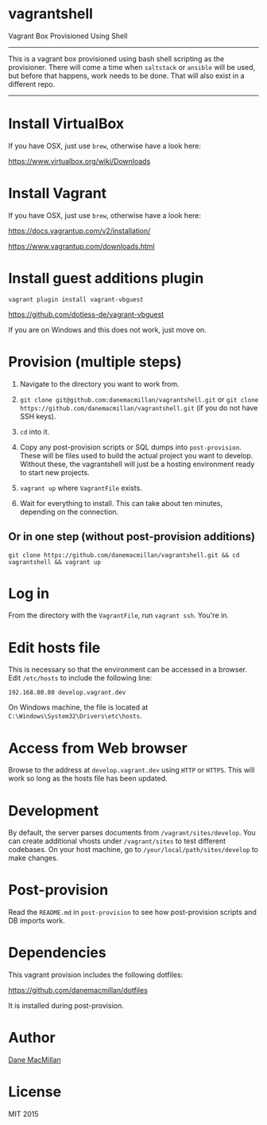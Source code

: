 vagrantshell
============

Vagrant Box Provisioned Using Shell

---

This is a vagrant box provisioned using bash shell scripting as the provisioner.
There will come a time when `saltstack` or `ansible` will be used, but before that happens, work
needs to be done. That will also exist in a different repo.

---

# Install VirtualBox

If you have OSX, just use `brew`, otherwise have a look here:

https://www.virtualbox.org/wiki/Downloads

# Install Vagrant

If you have OSX, just use `brew`, otherwise have a look here:

https://docs.vagrantup.com/v2/installation/

https://www.vagrantup.com/downloads.html

# Install guest additions plugin

`vagrant plugin install vagrant-vbguest`

https://github.com/dotless-de/vagrant-vbguest

If you are on Windows and this does not work, just move on.

# Provision (multiple steps)

1. Navigate to the directory you want to work from.

2. `git clone git@github.com:danemacmillan/vagrantshell.git` or `git clone https://github.com/danemacmillan/vagrantshell.git` (if you do not have SSH keys).

3. `cd` into it.

4. Copy any post-provision scripts or SQL dumps into `post-provision`. These
will be files used to build the actual project you want to develop. Without
these, the vagrantshell will just be a hosting environment ready to start new
projects.

5. `vagrant up` where `VagrantFile` exists.

6. Wait for everything to install. This can take about ten minutes, depending on the connection.

## Or in one step (without post-provision additions)

`git clone https://github.com/danemacmillan/vagrantshell.git && cd vagrantshell && vagrant up`

# Log in

From the directory with the `VagrantFile`, run `vagrant ssh`. You're in.

# Edit hosts file

This is necessary so that the environment can be accessed in a browser. Edit
`/etc/hosts` to include the following line:

`192.168.80.80 develop.vagrant.dev`

On Windows machine, the file is located at `C:\Windows\System32\Drivers\etc\hosts`.

# Access from Web browser

Browse to the address at `develop.vagrant.dev` using `HTTP` or `HTTPS`. This
will work so long as the hosts file has been updated.

# Development

By default, the server parses documents from `/vagrant/sites/develop`. You can
create additional vhosts under `/vagrant/sites` to test different codebases. On
your host machine, go to `/your/local/path/sites/develop` to make changes.

# Post-provision

Read the `README.md` in `post-provision` to see how post-provision scripts and
DB imports work.

# Dependencies

This vagrant provision includes the following dotfiles:

https://github.com/danemacmillan/dotfiles

It is installed during post-provision.

# Author

[Dane MacMillan](https://danemacmillan.com)

# License

MIT 2015
